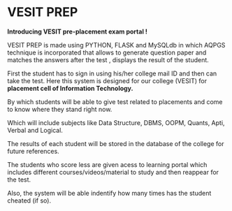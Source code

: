 # VESIT PREP

<strong>Introducing VESIT pre-placement exam portal !</strong>

VESIT PREP is made using PYTHON, FLASK and MySQLdb in which AQPGS technique is incorporated that allows to generate question paper and matches the answers after the test , displays the result of the student. 

First the student has to sign in using his/her college mail ID and then can take the test. Here this system is designed for our college (VESIT) for <strong>placement cell of Information Technology.</strong>

By which students will be able to give test related to placements and come to know where they stand right now.

Which will include subjects like Data Structure, DBMS, OOPM, Quants, Apti, Verbal and Logical.

The results of each student will be stored in the database of the college for future references. 

The students who score less are given acess to learning portal which includes different courses/videos/material to study and then reappear for the test.

Also, the system will be able indentify how many times has the student cheated (if so).
